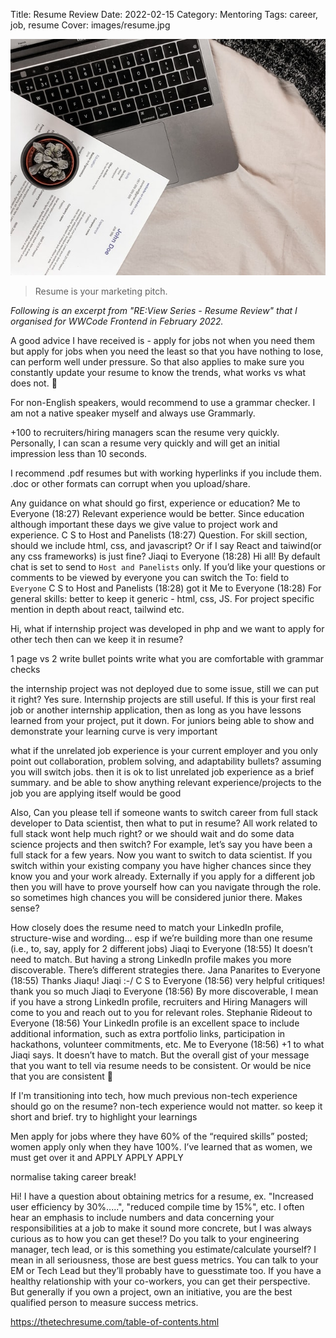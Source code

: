 Title: Resume Review
Date: 2022-02-15
Category: Mentoring
Tags: career, job, resume
Cover: images/resume.jpg

![Cover image](images/resume.jpg)

> Resume is your marketing pitch.

_Following is an excerpt from "RE:View Series - Resume Review" that I organised for WWCode Frontend in February 2022._

A good advice I have received is - apply for jobs not when you need them but apply for jobs when you need the least so that you have nothing to lose, can perform well under pressure. So that also applies to make sure you constantly update your resume to know the trends, what works vs what does not. 🙂 

For non-English speakers, would recommend to use a grammar checker. I am not a native speaker myself and always use Grammarly.

+100 to recruiters/hiring managers scan the resume very quickly. Personally, I can scan a resume very quickly and will get an initial impression less than 10 seconds.

I recommend .pdf resumes but with working hyperlinks if you include them. .doc or other formats can corrupt when you upload/share.

Any guidance on what should go first, experience or education?
Me to Everyone (18:27)
Relevant experience would be better. Since education although important these days we give value to project work and experience.
C S to Host and Panelists (18:27)
Question. For skill section, should we include html, css, and javascript? Or if I say React and taiwind(or any css frameworks) is just fine?
Jiaqi to Everyone (18:28)
Hi all! By default chat is set to send to `Host and Panelists` only. If you’d like your questions or comments to be viewed by everyone you can switch the To: field to `Everyone`
C S to Host and Panelists (18:28)
got it
Me to Everyone (18:28)
For general skills: better to keep it generic - html, css, JS. For project specific mention in depth about react, tailwind etc.

Hi, what if internship project was developed in php and we want to apply for other tech then can we keep it in resume?

1 page vs 2
write bullet points
write what you are comfortable with
grammar checks

the internship project was not deployed due to some issue, still we can put it right?
Yes sure. Internship projects are still useful. If this is your first real job or another internship application, then as long as you have lessons learned from your project, put it down. For juniors being able to show and demonstrate your learning curve is very important

what if the unrelated job experience is your current employer and you only point out collaboration, problem solving, and adaptability bullets?
assuming you will switch jobs. then it is ok to list unrelated job experience as a brief summary. and be able to show anything relevant experience/projects to the job you are applying itself would be good

Also, Can you please tell if someone wants to switch career from full stack developer to Data scientist, then what to put in resume? All work related to full stack wont help much right? or we should wait and do some data science projects and then switch?
For example, let’s say you have been a full stack for a few years. Now you want to switch to data scientist. If you switch within your existing company you have higher chances since they know you and your work already. Externally if you apply for a different job then you will have to prove yourself how can you navigate through the role. so sometimes high chances you will be considered junior there. Makes sense?

How closely does the resume need to match your LinkedIn profile, structure-wise and wording… esp if we’re building more than one resume (i.e., to, say, apply for 2 different jobs)
Jiaqi to Everyone (18:55)
It doesn’t need to match. But having a strong LinkedIn profile makes you more discoverable. There’s different strategies there.
Jana Panarites to Everyone (18:55)
Thanks Jiaqu!
Jiaqi  :-/
C S to Everyone (18:56)
very helpful critiques! thank you so much
Jiaqi to Everyone (18:56)
By more discoverable, I mean if you have a strong LinkedIn profile, recruiters and Hiring Managers will come to you and reach out to you for relevant roles.
Stephanie Rideout to Everyone (18:56)
Your LinkedIn profile is an excellent space to include additional information, such as extra portfolio links, participation in hackathons, volunteer commitments, etc.
Me to Everyone (18:56)
+1 to what Jiaqi says. It doesn’t have to match. But the overall gist of your message that you want to tell via resume needs to be consistent. Or would be nice that you are consistent 🙂

If I'm transitioning into tech, how much previous non-tech experience should go on the resume?
non-tech experience would not matter. so keep it short and brief. try to highlight your learnings

Men apply for jobs where they have 60% of the “required skills” posted; women apply only when they have 100%.  I’ve learned that as women, we must get over it and APPLY APPLY APPLY

normalise taking career break!

Hi! I have a question about obtaining metrics for a resume, ex. "Increased user efficiency by 30%.....", "reduced compile time by 15%", etc. I often hear an emphasis to include numbers and data concerning your responsibilities at a job to make it sound more concrete, but I was always curious as to how you can get these!? Do you talk to your engineering manager, tech lead, or is this something you estimate/calculate yourself?
I mean in all seriousness, those are best guess metrics. You can talk to your EM or Tech Lead but they’ll probably have to guesstimate too. If you have a healthy relationship with your co-workers, you can get their perspective.
But generally if you own a project, own an initiative, you are the best qualified person to measure success metrics.

https://thetechresume.com/table-of-contents.html